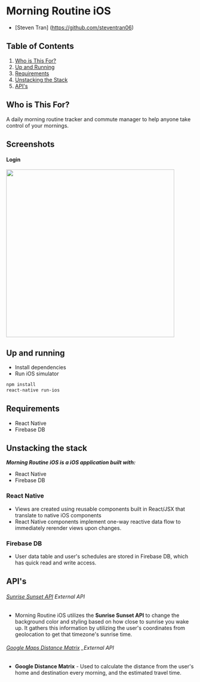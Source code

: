 # Morning Routine iOS

  - [Steven Tran] (https://github.com/steventran06)

## Table of Contents

1. [Who is This For?](#who-is-this-for)
1. [Up and Running](#up-and-running)
1. [Requirements](#requirements)
1. [Unstacking the Stack](#unstacking-the-stack)
1. [API's](#api's)

## Who is This For?

A daily morning routine tracker and commute manager to help anyone take control of your mornings.

## Screenshots
#### Login
<img src="https://github.com/steventran06/ios-morning-routine/blob/master/README_IMGS/day-voyage-confirm.png" width="450">

## Up and running
- Install dependencies
- Run iOS simulator

```sh
npm install
react-native run-ios
```

## Requirements

- React Native
- Firebase DB

## Unstacking the stack

_**Morning Routine iOS is a iOS application built with:**_
- React Native
- Firebase DB

### React Native
- Views are created using reusable components built in React/JSX that translate to native iOS components
- React Native components implement one-way reactive data flow to immediately rerender views upon changes.

### Firebase DB
- User data table and user's schedules are stored in Firebase DB, which has quick read and write access.

## API's

###### [Sunrise Sunset API](http://sunrise-sunset.org/api) _External API_
- Morning Routine iOS utilizes the **Sunrise Sunset API** to change the background color and styling based on how close to sunrise you wake up. It gathers this information by utilizing the user's coordinates from geolocation to get that timezone's sunrise time.

###### [Google Maps Distance Matrix](https://developers.google.com/maps/documentation/distance-matrix/) _External API
- **Google Distance Matrix** - Used to calculate the distance from the user's home and destination every morning, and the estimated travel time.